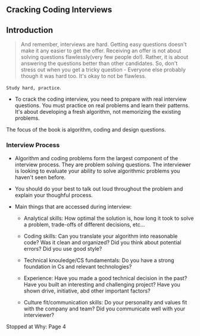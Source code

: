 ## Cracking Coding Interviews

## Introduction

>And remember, interviews are hard. Getting easy questions doesn't make it any easier to get the offer. Receiving an offer is not about solving questions flawlessly(very few people do!). Rather, it is about answering the questions better than other candidates. So, don't stress out when you get a tricky question - Everyone else probably though it was hard too. It's okay to not be flawless.

`Study hard, practice`.

* To crack the coding interview, you need to prepare with real interview questions. You must practice on real problems and learn their patterns. It's about developing a fresh algorithm, not memorizing the existing problems. 

The focus of the book is algorithm, coding and design questions. 

### Interview Process

* Algorithm and coding problems form the largest component of the interview process. They are problem solving questions. The interviewer is looking to evaluate your ability to solve algorithmic problems you haven't seen before. 
  
* You should do your best to talk out loud throughout the problem and explain your thoughful process. 

* Main things that are accessed during interview: 

    * Analytical skills: How optimal the solution is, how long it took to solve a problem, trade-offs of different decisions, etc...
    * Coding skills: Can you translate your algorithm into reasonable code? Was it clean and organized? Did you think about potential errors? Did you use good style? 

    * Technical knouledge/CS fundamentals: Do you have a strong foundation in Cs and relevant technologies? 
    * Experience: Have you made a good technical decision in the past? Have you built an interesting and challenging project? Have you shown drive, initiative, abd other important factors? 
    * Culture fit/communication skills: Do your personality and values fit with the company and team? Did you communicate well with your interviewer?

Stopped at Why: Page 4
